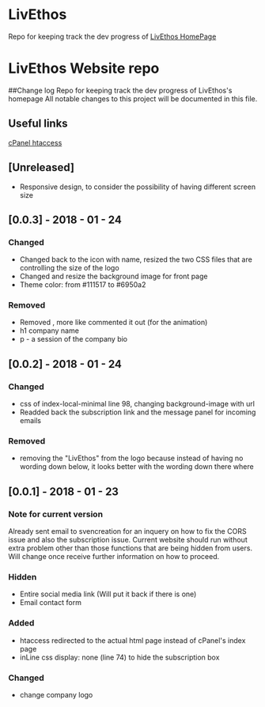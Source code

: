 # LivEthos
Repo for keeping track the dev progress of [LivEthos HomePage](https://www.livethos.com)

# LivEthos Website repo
##Change log
Repo for keeping track the dev progress of LivEthos's homepage
All notable changes to this project will be documented in this file.

## Useful links
[cPanel htaccess](https://www.inmotionhosting.com/support/website/htaccess/htaccess-change-index-page)

## [Unreleased]
- Responsive design, to consider the possibility of having different screen size

## [0.0.3] - 2018 - 01 - 24
### Changed
- Changed back to the icon with name, resized the two CSS files that are controlling the size of the logo
- Changed and resize the background image for front page
- Theme color: from #111517 to #6950a2

### Removed
- Removed <canvas></canvas> , more like commented it out (for the animation)
- h1 company name
- p - a session of the company bio

## [0.0.2] - 2018 - 01 - 24
### Changed
- css of index-local-minimal line 98, changing background-image with url
- Readded back the subscription link and the message panel for incoming emails

### Removed
- removing the "LivEthos" from the logo because instead of having no wording down below, it looks better with the wording down there where 

## [0.0.1] - 2018 - 01 - 23
### Note for current version
Already sent email to svencreation for an inquery on how to fix the CORS issue and also the subscription issue. Current website should run without extra problem other than those functions that are being hidden from users. Will change once receive further information on how to proceed.

### Hidden
- Entire social media link (Will put it back if there is one)
- Email contact form

### Added
- htaccess redirected to the actual html page instead of cPanel's index page
- inLine css display: none (line 74) to hide the subscription box

### Changed
- change company logo
